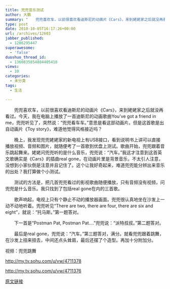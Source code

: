 ```yaml
---
title: 兜兜音乐测试
author: 大鹏
summary: "　　兜兜喜欢车，以前很喜欢看迪斯尼的动画片《Cars》，来到姥姥家之后就没再看过。今天，我在电脑上播放了一首迪斯尼的动画歌曲You&#8217;ve got a friend in me，兜兜听见了，突然说：“兜兜看车车。”意思是看这部动画片。但是这首歌是出自动画片《Toy story》，难道他觉得风格接近吗？"
type: post
date: 2010-10-05T16:17:26+00:00
url: /archives/12603
jabber_published:
  - 1286295447
superawesome:
  - 'false'
duoshuo_thread_id:
  - 1360835854884405418
views:
  - 10
categories:
  - 未分类
tags:
  - 生活

---
```

　　兜兜喜欢车，以前很喜欢看迪斯尼的动画片《Cars》，来到姥姥家之后就没再看过。今天，我在电脑上播放了一首迪斯尼的动画歌曲You&#8217;ve got a friend in me，兜兜听见了，突然说：“兜兜看车车。”意思是看这部动画片。但是这首歌是出自动画片《Toy story》，难道他觉得风格接近吗？
  
　　晚上，我发现兜兜姥姥家的新电视上有USB接口，看到说明书上讲可以直接播放视频、音频和图片，就随便考了一首歌到优盘上测试。歌曲开始，兜兜跟着音乐跳起舞来。姥姥问兜兜听的是什么音乐，兜兜说：“汽车。”我这才注意到这首英文歌确实是《Cars》的插曲real gone，在动画片里是背景音乐，不太引人注意，没想到小家伙倒是注意并且记住了。这个让我好奇起来，难道兜兜能分辨出来音乐的出处？我打算做个小测试。
  
　　测试的方法是，把几首兜兜看过的影视歌曲随便播放，只有音频没有视频，问兜兜是什么音乐。我只找到了包括real gone在内的三首歌。
  
　　歌声响起，电视上只有个静止不动的播放器画面。兜兜很认真地坐在沙发上一动不动地听着。兜兜听见“There are two, there are four, there are six and eight”，就说：“托马斯。”第一题答对。
  
　　下一首是“Postman Pat, Postman Pat&#8230;.”兜兜说：“派特叔叔。”第二题答对。
  
　　最后是real gone，兜兜说：“汽车。”第三题答对，满分。就看兜兜跟着跳舞，在沙发上扭来扭去，中间还点头耸肩，最后还摆了个造型。再加十分附加分。

视频：兜兜跳舞
  
<http://my.tv.sohu.com/u/vw/4711378>
  
<http://my.tv.sohu.com/u/vw/4711376>

[原文链接](http://dapengde.com/archives/12603)

